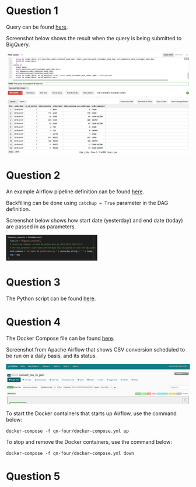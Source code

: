 # Question 1
Query can be found [here](https://github.com/devacto/gjk/blob/qn-one/query.sql).

Screenshot below shows the result when the query is being submitted to BigQuery.

![bigquery_result](https://raw.githubusercontent.com/devacto/gjk/master/docs/images/big_query_screenshot.png)

# Question 2
An example Airflow pipeline definition can be found [here]().

Backfilling can be done using `catchup = True` parameter in the DAG definition.

Screenshot below shows how start date (yesterday) and end date (today) are
passed in as parameters.

<img src="https://raw.githubusercontent.com/devacto/gjk/master/docs/images/bigquery_bash_operator.png" width="250" />

# Question 3
The Python script can be found [here](https://github.com/devacto/gjk/blob/qn-three/main.py).

# Question 4
The Docker Compose file can be found [here](https://github.com/devacto/gjk/blob/qn-four/docker-compose.yml).

Screenshot from Apache Airflow that shows CSV conversion scheduled to be run on
a daily basis, and its status.

![airflow_dag_details](https://raw.githubusercontent.com/devacto/gjk/master/docs/images/airflow_dag_details.png)

To start the Docker containers that starts up Airflow, use the command below:

```
docker-compose -f qn-four/docker-compose.yml up
```

To stop and remove the Docker containers, use the command below:

```
docker-compose -f qn-four/docker-compose.yml down
```

# Question 5

